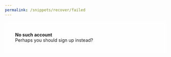 ```yaml
---
permalink: /snippets/recover/failed
---
```

<!-- Start of /snippets/recover/failed -->
<div style="background: rgba(255, 255, 255, 0.8); padding: 2rem;">
<b>No such account</b><br>Perhaps you should sign up instead?
</div>
<!-- End of /snippets/recover/failed -->
